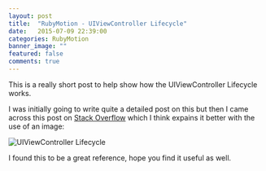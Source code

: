 ```yaml
---
layout: post
title:  "RubyMotion - UIViewController Lifecycle"
date:   2015-07-09 22:39:00
categories: RubyMotion
banner_image: ""
featured: false
comments: true
---
```


This is a really short post to help show how the UIViewController Lifecycle works.

<!--more-->

I was initially going to write quite a detailed post on this but then I came across this post on [Stack Overflow](http://stackoverflow.com/questions/5562938/looking-to-understand-the-ios-uiviewcontroller-lifecycle) which I think expains it better with the use of an image:

![UIViewController Lifecycle](/media/lifecycle.png)

I found this to be a great reference, hope you find it useful as well.